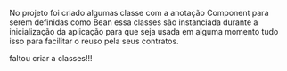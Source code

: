 No projeto foi criado algumas classe com a anotação Component para serem definidas como Bean 
essa classes são instanciada durante a inicialização da aplicação para que seja usada em alguma 
momento tudo isso para facilitar o reuso pela seus contratos.




faltou criar a classes!!!